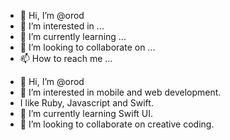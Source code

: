 - 👋 Hi, I’m @orod
- 👀 I’m interested in ...
- 🌱 I’m currently learning ...
- 💞️ I’m looking to collaborate on ...
- 📫 How to reach me ...

<!---
orod/orod is a ✨ special ✨ repository because its `README.md` (this file) appears on your GitHub profile.
You can click the Preview link to take a look at your changes.
--->

- 👋 Hi, I’m @orod
- 👀 I’m interested in mobile and web development.
- I like Ruby, Javascript and Swift.
- 🌱 I’m currently learning Swift UI.
- 💞️ I’m looking to collaborate on creative coding.
